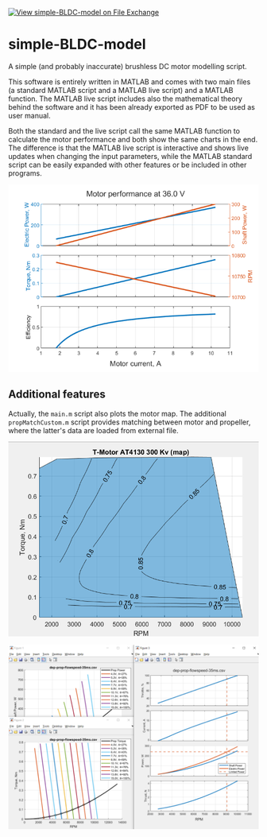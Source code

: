 [![View simple-BLDC-model on File Exchange](https://www.mathworks.com/matlabcentral/images/matlab-file-exchange.svg)](https://it.mathworks.com/matlabcentral/fileexchange/97082-simple-bldc-model)
# simple-BLDC-model
A simple (and probably inaccurate) brushless DC motor modelling script.

This software is entirely written in MATLAB and comes with two main files (a standard MATLAB script and a MATLAB live script) and a MATLAB function. The MATLAB live script includes also the mathematical theory behind the software and it has been already exported as PDF to be used as user manual.

Both the standard and the live script call the same MATLAB function to calculate the motor performance and both show the same charts in the end. The difference is that the MATLAB live script is interactive and shows live updates when changing the input parameters, while the MATLAB standard script can be easily expanded with other features or be included in other programs.

![example-output-charts](examples/example.png)

## Additional features
Actually, the `main.m` script also plots the motor map. The additional `propMatchCustom.m` script provides matching between motor and propeller, where the latter's data are loaded from external file.

![example-output-motor-map](examples/motor-map-example.png)

![example-output-motor-map](examples/prop-match-example.png)

